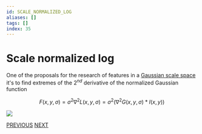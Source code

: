 ```yaml
---
id: SCALE_NORMALIZED_LOG
aliases: []
tags: []
index: 35
---
```


# Scale normalized log

One of the proposals for the research of features in a [Gaussian scale space](scale_invariance.md#scale%20space) it's to find extremes of the $2^{nd}$ derivative of the normalized Gaussian function

$$
F(x,y,\sigma) = \sigma^2\nabla^2L(x,y,\sigma) = \sigma^2(\nabla^2G(x,y,\sigma)\ast I(x,y))
$$

![](computer_vision/Pasted_image_20240314101650.png)

[PREVIOUS](computer_vision/local_features/scale_invariance.md) [NEXT](computer_vision/local_features/dog_detector.md)
